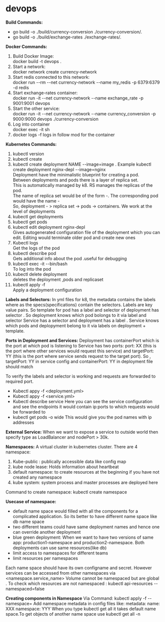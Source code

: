 # devops

**Build Commands:**

- go build -o ./build/currency-conversion ./currency-conversion/.
- go build -o ./build/exchange-rates ./exchange-rates/.

**Docker Commands:**

1. Build Docker Image:  
   docker build -t devops .
2. Start a network:  
   docker network create currency-network
3. Start redis connected to this network:  
   docker run --rm --net currency-network --name my_redis -p 6379:6379 -d redis
4. Start exchange-rates container:  
   docker run -it --net currency-network --name exchange_rate -p 9001:9001 devops
5. Start the other service:  
   docker run -it --net currency-network --name currency_conversion -p 9000:9000 devops ./currency-conversion
6. Log into container  
   docker exec -it <container id> sh
7. docker logs -f <container id>
   logs in follow mod for the container

**Kubernetes Commands:**

1. kubectl version
2. kubectl create
3. kubectl create deployment NAME --image=image . Example kubectl create deployment nginx-depl --image=nginx  
   Deployment have the minimalistic blueprint for creating a pod.  
   Between deployments and pods there is a layer of replica set.  
   This is automatically managed by k8. RS manages the replicas of the pod.  
   The name of replica set would be of the form <image-name>-<rs id>. The corresponding pod would have the name <image-name>-<rs id><pod id>  
   So, deployment - > replica set -> pods -> containers. We work at the level of deployments
4. kubectl get deployments
5. kubectl get pods
6. kubectl edit deployment nginx-depl  
   Gives autogenerated configuration file of the deployment which you can edit. Editing would terminate older pod and create new ones
7. Kubectl logs <podname>  
   Get the logs of the pod
8. kubectl describe pod <podname>  
   Gets additional info about the pod .useful for debugging
9. kubectl exec -it <podname> --bin/bash  
   To log into the pod
10. kubectl delete deployment <podname>  
    deletes the deployment ,pods and replicaset
11. kubectl apply -f <filename>  
    Apply a deployment configuration

**Labels and Selectors:**
In yml files for k8, the metadata contains the labels where as the specs(specifications) contain the selectors. Labels are key value pairs.
So template for pod has a label and selector of deployment has selector . So deployment knows which pod bolongs to it via label and selector
Service has a selector and deployment has a label . Service knows which pods and deplopyment belong to it via labels on deployment + template.

**Ports in Deployment and Services:**
Deployment has containerPort which is the port at which pod is listening to
Service has two ports: port: XX (this is the port where other services would request this service) and targetPort: YY (this is the port where service sends request to the target port). So , targetPort: YY in service config and containerPort: YY in deployment file should match

To verify the labels and selector is working and requests are forwarded to required port.

- Kubectl appy -f <deployment.yml>
- Kubectl appy -f <service.yml>
- Kubectl describe service <service name>
  Here you can see the service configuration and see the endpoints it would contain ip:ports to which requests would be forwarded to
- kubectl get pods -o wide
  This would give you the pod names with ip addresses

**External Service:** When we want to expose a service to outside world then specify type as LoadBalancer and nodePort > 30k.

**Namespaces:** A virtual cluster in kubernetes cluster. There are 4 namespace:

1. Kube-public : publically accessible data like config map
2. kube node lease: Holds information about heartbeat
3. default namespace: to create resources at the beginning if you have not created any namespace
4. kube system: system process and master processes are deployed here

Command to create namespace: kubectl create namespace <namespace name >

**Usecase of namespace:**

- default name space would filled with all the components for a complicated application. So its better to have different name space like db name space
- two different teams could have same deployment names and hence one can override another deployment
- blue green deployment: When we want to have two versions of same app: production1-namespace and production2-namespace. Both deployments can use same resources(like db)
- limit access to namespaces for different teams
- limit resources per namespaces

Each name space should have its own configname and secret. However services can be accessed from other namespaces via <namespace.service_name>
Volume cannot be namespaced but are global . To check which resources are not namespaced : kubectl api-resources --namespaced=false

**Creating components in Namespace**
Via Command: kubectl apply -f <filename> --namespace=<namespace>
Add namespace metadata in config files like:
  metadata:
    name: XXX
    namespace: YYY
When you type kubectl get all it takes default name space.To get objects of another name space use kubectl get all -n <namespace>
